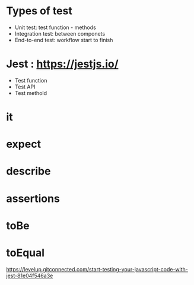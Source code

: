 # Types of test
- Unit test: test function - methods
- Integration test: between componets
- End-to-end test: workflow start to finish
# Jest : https://jestjs.io/
- Test function
- Test API
- Test methold
# it
# expect
# describe
# assertions
# toBe
# toEqual
https://levelup.gitconnected.com/start-testing-your-javascript-code-with-jest-81e04f546a3e
